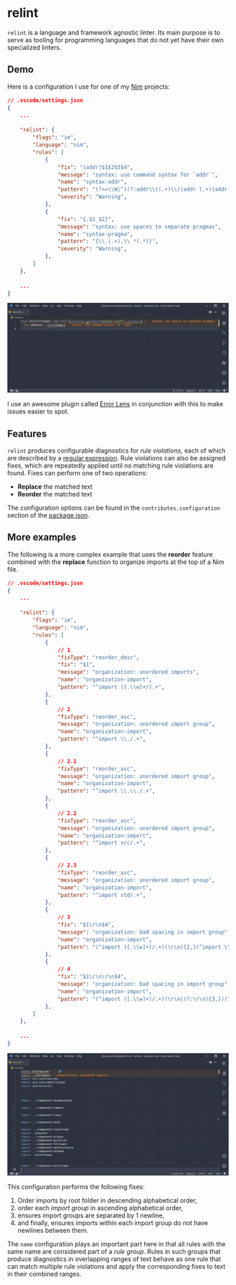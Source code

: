 # relint

`relint` is a language and framework agnostic linter. Its main purpose is to serve as tooling for programming languages that do not yet have their own specialized linters.

## Demo

Here is a configuration I use for one of my [Nim](https://nim-lang.org/) projects:

```json
// .vscode/settings.json
{
    ...

    "relint": {
        "flags": "im",
        "language": "nim",
        "rules": [
            {
                "fix": "(addr)$1$2$3$4",
                "message": "syntax: use command syntax for `addr`",
                "name": "syntax-addr",
                "pattern": "(?<=\\W|^)(?:addr\\((.+)\\)|addr (.+)|addr: (.+)|(.+)\\.addr)",
                "severity": "Warning",
            },
            {
                "fix": "{.$1 $2}",
                "message": "syntax: use spaces to separate pragmas",
                "name": "syntax-pragma",
                "pattern": "{\\.(.+),\\ *(.*)}",
                "severity": "Warning",
            },
        ]
    },

    ...
}
```

![Demo1](assets/relint-demo1.gif?raw=true)

I use an awesome plugin called [Error Lens](https://marketplace.visualstudio.com/items?itemName=usernamehw.errorlens) in conjunction with this to make issues easier to spot.

## Features

`relint` produces configurable diagnostics for *rule violations*, each of which are described by a [regular expression](https://www.regular-expressions.info/). Rule violations can also be assigned fixes, which are repeatedly applied until no matching rule violations are found. Fixes can perform one of two operations:

- **Replace** the matched text
- **Reorder** the matched text

The configuration options can be found in the `contributes.configuration` section of the [package.json](package.json).

## More examples

The following is a more complex example that uses the **reorder** feature combined with the **replace** function to organize imports at the top of a Nim file.

```json
// .vscode/settings.json
{
    ...

    "relint": {
        "flags": "im",
        "language": "nim",
        "rules": [
            {
                // 1
                "fixType": "reorder_desc",
                "fix": "$1",
                "message": "organization: unordered imports",
                "name": "organization-import",
                "pattern": "^import ([.\\w]+/).+",
            },
            {
                // 2
                "fixType": "reorder_asc",
                "message": "organization: unordered import group",
                "name": "organization-import",
                "pattern": "^import \\./.+",
            },
            {
                // 2.1
                "fixType": "reorder_asc",
                "message": "organization: unordered import group",
                "name": "organization-import",
                "pattern": "^import \\.\\./.+",
            },
            {
                // 2.2
                "fixType": "reorder_asc",
                "message": "organization: unordered import group",
                "name": "organization-import",
                "pattern": "^import src/.+",
            },
            {
                // 2.3
                "fixType": "reorder_asc",
                "message": "organization: unordered import group",
                "name": "organization-import",
                "pattern": "^import std/.+",
            },
            {
                // 3
                "fix": "$1\r\n$4",
                "message": "organization: bad spacing in import group",
                "name": "organization-import",
                "pattern": "(^import ([.\\w]+)/.+)(\r\n){2,}(^import \\2/.+)",
            },
            {
                // 4
                "fix": "$1\r\n\r\n$4",
                "message": "organization: bad spacing in import group",
                "name": "organization-import",
                "pattern": "(^import ([.\\w]+)/.+)(\r\n|(?:\r\n){3,})(^import (?!\\2/).+)",
            },
        ]
    },

    ...
}
```

![Demo2](assets/relint-demo2.gif?raw=true)

This configuration performs the following fixes:

1. Order imports by root folder in descending alphabetical order,
1. order each *import group* in ascending alphabetical order,
1. ensures import groups are separated by 1 newline,
1. and finally, ensures imports within each import group do not have newlines between them.

The `name` configuration plays an important part here in that all rules with the same name are considered part of a *rule group*. Rules in such groups that produce diagnostics in overlapping ranges of text behave as one rule that can match multiple rule violations and apply the corresponding fixes to text in their combined ranges.
